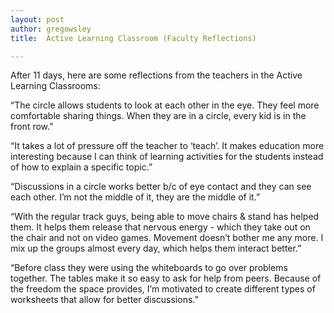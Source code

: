 ```yaml
---
layout: post
author: gregowsley
title:  Active Learning Classroom (Faculty Reflections)

---
```


After 11 days, here are some reflections from the teachers in the Active Learning Classrooms:

“The circle allows students to look at each other in the eye.  They feel more comfortable sharing things.  When they are in a circle, every kid is in the front row.”

“It takes a lot of pressure off the teacher to ‘teach’.  It makes education more interesting because I can think of learning activities for the students instead of how to explain a specific topic.”

“Discussions in a circle works better b/c of eye contact and they can see each other.  I’m not the middle of it, they are the middle of it.”

“With the regular track guys, being able to move chairs & stand has helped them.  It helps them release that nervous energy - which they take out on the chair and not on video games. Movement doesn’t bother me any more.  I mix up the groups almost every day, which helps them interact better.”

“Before class they were using the whiteboards to go over problems together. The tables make it so easy to ask for help from peers.  Because of the freedom the space provides, I’m motivated to create different types of worksheets that allow for better discussions.”


